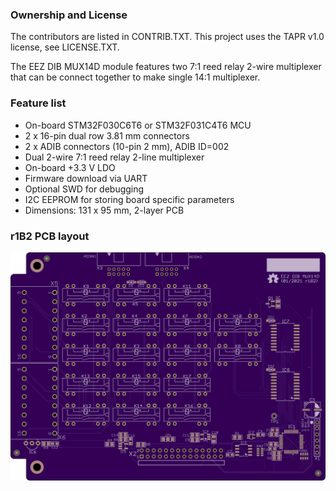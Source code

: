 ### Ownership and License
The contributors are listed in CONTRIB.TXT. This project uses the TAPR v1.0 license, see LICENSE.TXT.

The EEZ DIB MUX14D module features two 7:1 reed relay 2-wire multiplexer that can be connect together to make single 14:1 multiplexer. 

### Feature list

* On-board STM32F030C6T6 or STM32F031C4T6 MCU 
* 2 x 16-pin dual row 3.81 mm connectors
* 2 x ADIB connectors (10-pin 2 mm), ADIB ID=002
* Dual 2-wire 7:1 reed relay 2-line multiplexer 
* On-board +3.3 V LDO
* Firmware download via UART
* Optional SWD for debugging
* I2C EEPROM for storing board specific parameters
* Dimensions: 131 x 95 mm, 2-layer PCB

### r1B2 PCB layout

![prototype](Images/EEZ_DIB_MUX14D_PCB_top.png)
